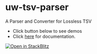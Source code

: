# uw-tsv-parser
A Parser and Converter for Lossless TSV

- Click button below to see demos
- Click <a href='https://raw.githubusercontent.com/mandolyte/uw-tsv-parser/main/docs/index.html' target='_blank'>here</a> for documentation.




[![Open in StackBlitz](https://developer.stackblitz.com/img/open_in_stackblitz.svg)](https://stackblitz.com/github.com/mandolyte/uw-tsv-parser/tree/main/examples)
